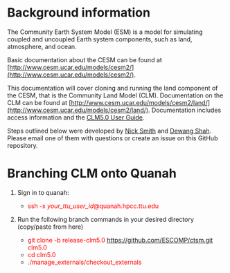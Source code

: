 <!--
this file can be used to load and run
CESM on TTU quanah cluster
-->

# Background information

The Community Earth System Model (ESM) is a model for simulating coupled and
uncoupled Earth system components, such as land, atmosphere, and ocean.

Basic documentation about the CESM can be found at
[http://www.cesm.ucar.edu/models/cesm2/](http://www.cesm.ucar.edu/models/cesm2/).

This documentation will cover cloning and running the land component of the CESM,
that is the Community Land Model (CLM). Documentation on the CLM can be found at 
[http://www.cesm.ucar.edu/models/cesm2/land/](http://www.cesm.ucar.edu/models/cesm2/land/).
Documentation includes access information and 
the [CLM5.0 User Guide](https://escomp.github.io/ctsm-docs/doc/build/html/users_guide/index.html).

Steps outlined below were developed by [Nick Smith](mailto:nick.smith@ttu.edu) and 
[Dewang Shah](mailto:dewang.shah@ttu.edu). Please email one of them with questions
or create an issue on this GitHub repository.

# Branching CLM onto Quanah

1. Sign in to quanah:

	* <span style="color:red">ssh -x <em>your_ttu_user_id</em>@quanah.hpcc.ttu.edu</span>


2. Run the following branch commands in your desired directory (copy/paste from here)
	* <span style="color:red">git clone -b release-clm5.0 https://github.com/ESCOMP/ctsm.git clm5.0</span>
	* <span style="color:red">cd clm5.0</span>
	* <span style="color:red">./manage_externals/checkout_externals</span>



